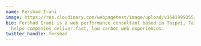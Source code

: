```yaml
---
name: Fershad Irani
image: https://res.cloudinary.com/webpagetest/image/upload/v1641999355/fershad-headshot_xvt9pu.jpg
bio: Fershad Irani is a web performance consultant based in Taipei, Taiwan. He
  helps companies deliver fast, low carbon web experiences.
twitter_handle: fershad
---
```


